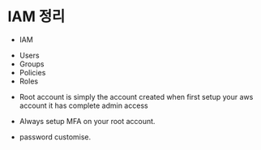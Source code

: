 # IAM 정리

* IAM 
 - Users
 - Groups
 - Policies
 - Roles 


 * Root account is simply the account created when first setup your aws account it has complete admin access

 * Always setup MFA on your root account. 

 * password customise.

 
